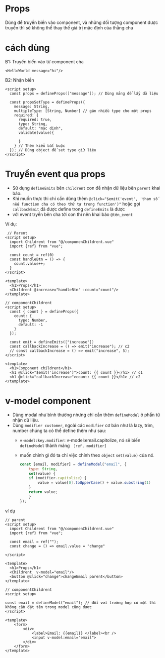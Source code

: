 # Props

Dùng để truyền biến vào component, và những đối tượng component được truyền thì sẽ không thể thay thế giá trị mặc định của thằng cha

# cách dùng

B1: Truyền biến vào từ component cha

```vue
<HelloWorld message="hi"/>
```

B2: Nhận biến
```vue
<script setup>
  const props = defineProps(["message"]); // Dùng mảng để lấy dữ liệu
  
  const propsSetType = defineProps({
    message: String, 
    multipleType: [String, Number] // gán nhiều type cho một props
    required: {
      required: true,
      type: String,
      default: "mac dinh",
      validate(value){
          
      }
    } // Thêm kiểu bắt buộc
  }); // Dùng object để set type giữ liệu
</script>
```

# Truyền event qua props

- Sử dụng `defineEmits` bên `childrent` con để nhận dữ liệu bên `parent` khai báo.
- Khi muốn thực thi chỉ cần dùng thêm `@click="$emit('event', 'tham số nếu function cha có theo thứ tự trong function')"` hoặc gọi `callbackEmit` đã được define trong `defineEmits` là được
- với event tryền bên cha tới con thì nên khai báo `@tên_event`

Ví dụ: 
```vue
 // Parent
<script setup>
  import Childrent from "@/componenChildrent.vue"
  import {ref} from "vue";

  const count = ref(0)
  const handleBtn = () => {
    count.value++;
  }
</script>

<template>
  <h1>Props</h1>
  <Childrent @increase="handleBtn" :count="count"/>
</template>
```

```vue
// componentChildrent
<script setup>
  const { count } = defineProps({
    count: {
      type: Number,
      default: -1
    }
  });

  const emit = defineEmits(["increase"])
  const callbackIncrease = () => emit("increase"); // c2
  // const callbackIncrease = () => emit("increase", 5);
</script>

<template>
  <h1>Component childrent</h1>
  <h1 @click="$emit('increase')">count: {{ count }}</h1> // c1
  <h1 @click="callbackIncrease">count: {{ count }}</h1> // c2
</template>

```

# v-model component

- Dùng modal như bình thường nhưng chỉ cần thêm `defineModel` ở phần tử nhận dữ liệu.
- Dùng `modifier customer`, ngoài các `modifier` cơ bản như là lazy, trim, number chúng ta có thể define thêm như sau:
  + `v-model:key.modifier`: v-model:email.capitolize, nó sẽ biến `defineModel` thành mảng ` [ref, modifier]`
  + muốn chỉnh gì đó ta chỉ việc chỉnh theo `object` `set(value)` của nó.
    
      ```js
      const [email, modifier] = defineModel("email", {
          type: String,
          set(value) {
          if (modifier.capitolize) {
              value = value[0].toUpperCase() + value.substring(1)
          }
          return value;
          }
      });
      ``` 
ví dụ
```vue
// parent
<script setup>
  import Childrent from "@/componenChildrent.vue"
  import {ref} from "vue";

  const email = ref("");
  const change = () => email.value = "change"

</script>

<template>
  <h1>Props</h1>
  <Childrent  v-model="email"/>
  <button @click="change">changeEmail parent</button>
</template>
```
```vue
// componentChildrent
<script setup>

const email = defineModel("email"); // đối vơí trường hợp có một thì không cần đặt tên trong model cũng được
</script>

<template>
    <form>
        <div>
            <label>Email: {{email}} </label><br />
            <input v-model:email="email">
        </div>
    </form>
</template>
```